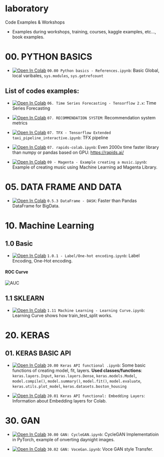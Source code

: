 # laboratory
Code Examples &amp; Workshops

* Examples during workshops, training, courses, kaggle examples, etc..., book examples.

# 00. PYTHON BASICS

* <a href="https://colab.research.google.com/github/alexiej/laboratory/blob/master/00_00_Python_basics_References.ipynb" target="_blank" rel="Open in Colab">![Open In Colab](https://colab.research.google.com/assets/colab-badge.svg)</a> `00.00 Python basics - References.ipynb`: Basic Global, local varibales, `sys.modules`, `sys.getrefcount`


## List of codes examples:

* <a href="https://colab.research.google.com/github/alexiej/laboratory/blob/master/06_Time_Series_Forecasting.ipynb" target="_blank" rel="Open in Colab">![Open In Colab](https://colab.research.google.com/assets/colab-badge.svg)</a> `06. Time Series Forecasting - Tensorflow 2.x`: Time Series Forecasting 
*  <a href="https://colab.research.google.com/drive/1SBx6nolnsqvlQLhlLjUz8VQi7ylJsZ4x" target="_blank" rel="Open in Colab">![Open In Colab](https://colab.research.google.com/assets/colab-badge.svg)</a> `07. RECOMMENDATION SYSTEM`: Recommendation system metrics 
*  <a href="https://colab.research.google.com/drive/1CcMH07PdaQVUfM8YRSofRw8MBMjvIG3d" target="_blank" rel="Open in Colab">![Open In Colab](https://colab.research.google.com/assets/colab-badge.svg)</a> `07. TFX - Tensorflow Extended taxi_pipeline_interactive.ipynb`: TFX pipeline

*  <a href="https://colab.research.google.com/github/alexiej/laboratory/blob/master/07_rapids_colab.ipynb" target="_blank" rel="Open in Colab">![Open In Colab](https://colab.research.google.com/assets/colab-badge.svg)</a> `07. rapids-colab.ipynb`: Even 2000x time faster library than numpy or pandas based on GPU: https://rapids.ai/


*  <a href="https://colab.research.google.com/github/alexiej/laboratory/blob/master/09_Magenta_Example_creating_a_music.ipynb" target="_blank" rel="Open in Colab">![Open In Colab](https://colab.research.google.com/assets/colab-badge.svg)</a> `09 - Magenta - Example creating a music.ipynb`: Example of creating music using Machine Learning ad Magenta Library.

# 05. DATA FRAME AND DATA

*  <a href="https://github.com/alexiej/laboratory/blob/master/0_5_3_DataFrame_DASK.ipynb" target="_blank" rel="Open in Colab">![Open In Colab](https://colab.research.google.com/assets/colab-badge.svg)</a> `0.5.3 DataFrame - DASK`: Faster than Pandas DataFrame for BigData.


# 10. Machine Learning

## 1.0 Basic


* <a href="https://colab.research.google.com/github/alexiej/laboratory/blob/master/1_0_1_Label_One_hot_encoding.ipynb" target="_blank" rel="Open in Colab">![Open In Colab](https://colab.research.google.com/assets/colab-badge.svg)</a> `1.0.1 - Label/One-hot encoding.ipynb`: Label Encoding, One-Hot encoding.

#### ROC Curve

![AUC](https://raw.githubusercontent.com/alexiej/laboratory/master/assets/AUC.png)



## 1.1 SKLEARN


* <a href="https://colab.research.google.com/github/alexiej/laboratory/blob/master/1_11_Machine_Learning_Learning_Curve.ipynb" target="_blank" rel="Open in Colab">![Open In Colab](https://colab.research.google.com/assets/colab-badge.svg)</a> `1.11 Machine Learning - Learning Curve.ipynb`: Learning Curve shows how train_test_split works.


# 20. KERAS

## 01. KERAS BASIC API

*  <a href="https://colab.research.google.com/drive/1HIApglvqDf6OqHXFtwp-iym0jD7gz0bX" target="_blank" rel="Open in Colab">![Open In Colab](https://colab.research.google.com/assets/colab-badge.svg)</a> `20.00 Keras API functional .ipynb`: Some basic functions of creating model, fit, layers. 
**Used classes/functions**: `keras.layers.Input`, `keras.layers.Dense`, `keras.models.Model`, `model.compile()`, `model.summary()`, `model.fit()`, `model.evaluate`,  `keras.utils.plot_model`, `keras.datasets.boston_housing`



*  <a href="https://colab.research.google.com/github/alexiej/laboratory/blob/master/20_01_Keras_API_functional_Embedding_Layers_.ipynb" target="_blank" rel="Open in Colab">![Open In Colab](https://colab.research.google.com/assets/colab-badge.svg)</a> `20.01 Keras API functional: Embedding Layers`: Information about Embedding layers for Colab. 


# 30. GAN

*  <a href="https://colab.research.google.com/github/alexiej/laboratory/blob/master/30_00_GAN_CycleGAN.ipynb" target="_blank" rel="Open in Colab">![Open In Colab](https://colab.research.google.com/assets/colab-badge.svg)</a> `30.00 GAN: CycleGAN.ipynb`: CycleGAN Implementatioin in PyTorch, example of onverting daynight images.

* <a href="https://colab.research.google.com/github/alexiej/laboratory/blob/master/30_02_Voie_Translation_Neural_Style_Transfer.ipynb
" target="_blank" rel="Open in Colab">![Open In Colab](https://colab.research.google.com/assets/colab-badge.svg)</a> `30.02 GAN: VoceGan.ipynb`: Voce GAN style Transfer.



